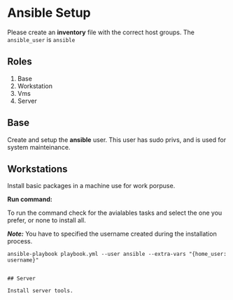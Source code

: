 # Ansible Setup

Please create an **inventory** file with the correct host groups. The `ansible_user` is `ansible`

## Roles
1. Base
2. Workstation
3. Vms
4. Server

## Base

Create and setup the **ansible** user. This user has sudo privs, and is used for system mainteinance.

## Workstations

Install basic packages in a machine use for work porpuse.

**Run command:**

To run the command check for the avialables tasks and select the one you prefer, or none to install all.

***Note:*** You have to specified the username created during the installation process.

```
ansible-playbook playbook.yml --user ansible --extra-vars "{home_user: username}"


## Server

Install server tools.